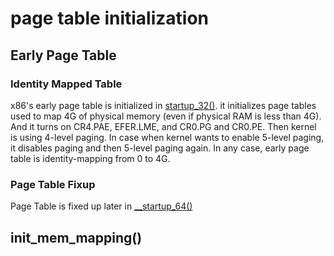# page table initialization

## Early Page Table

### Identity Mapped Table
x86's early page table is initialized in [startup_32()](https://elixir.bootlin.com/linux/v5.17-rc8/source/arch/x86/boot/compressed/head_64.S#L202). it initializes page tables used to map 4G of physical memory (even if physical RAM is less than 4G). And it turns on CR4.PAE, EFER.LME, and CR0.PG and CR0.PE. Then kernel is using 4-level paging. In case when kernel wants to enable 5-level paging, it disables paging and then 5-level paging again. In any case, early page table is identity-mapping from 0 to 4G.  

### Page Table Fixup
Page Table is fixed up later in [__startup_64()](https://elixir.bootlin.com/linux/latest/source/arch/x86/kernel/head64.c#L165)

## init_mem_mapping()
